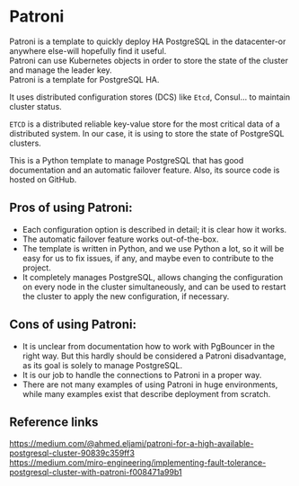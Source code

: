# Patroni
Patroni is a template to quickly deploy HA PostgreSQL in the datacenter-or anywhere else-will hopefully find it useful.   
Patroni can use Kubernetes objects in order to store the state of the cluster and manage the leader key.    
Patroni is a template for PostgreSQL HA.   

It uses distributed configuration stores (DCS) like `Etcd`, Consul… to maintain cluster status.

`ETCD` is a distributed reliable key-value store for the most critical data of a distributed system. In our case, it is using to store the state of PostgreSQL clusters.

This is a Python template to manage PostgreSQL that has good documentation and an automatic failover feature. Also, its source code is hosted on GitHub.

## Pros of using Patroni:

- Each configuration option is described in detail; it is clear how it works.
- The automatic failover feature works out-of-the-box.
- The template is written in Python, and we use Python a lot, so it will be easy for us to fix issues, if any, and maybe even to contribute to the project.
- It completely manages PostgreSQL, allows changing the configuration on every node in the cluster simultaneously, and can be used to restart the cluster to apply the new configuration, if necessary.
## Cons of using Patroni:

- It is unclear from documentation how to work with PgBouncer in the right way. But this hardly should be considered a Patroni disadvantage, as its goal is solely to manage PostgreSQL. 
- It is our job to handle the connections to Patroni in a proper way.
- There are not many examples of using Patroni in huge environments, while many examples exist that describe deployment from scratch.













## Reference links
https://medium.com/@ahmed.eljami/patroni-for-a-high-available-postgresql-cluster-90839c359ff3   
https://medium.com/miro-engineering/implementing-fault-tolerance-postgresql-cluster-with-patroni-f008471a99b1
